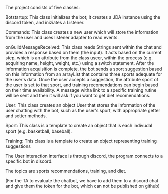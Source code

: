 The project consists of five classes:

Botstartup:
This class initializes the bot; it creates a JDA instance using the discord token, and iniziates a Listener.

Commands:
This class creates a new user which will store the information from the user and uses listener adapter to read events.

onGuildMessageReceived: This class reads Strings sent within the chat and provides a response based on them (the input). It acts based on the current step, which is an attribute from the class useer, within the process (e.g. acquiring name, height, weight, etc.) using a switch statement. After the information acquisition is complete, the bot sends a sport suggestion based on this information from an arrayList that contains three sports adequate for the user's data. Once the user accepts a suggestion, the attribute sport of the user is set to that sport, and training recomendations can begin based on their time availability. A message witha link to a specific training 
rutine will be sent and then it will ask if you want to get diet recomendations. 

User:
This class creates an object User that stores the information of the user chatting with the bot, such as the user's sport, with appropriate getter and setter methods.

Sport:
This class is a template to create an object that is each indivudal sport (e.g. basketball, baseball).

Training:
This class is a template to create an object representing training suggestions

The User interaction interface is through discord, the program connects to a specific bot in discord. 

The topics are sports recommendations, training, and diet.

(For the TA to evaluate the chatbot, we have to add them to a discord chat and give them the token for the bot, which can not be published on github)
